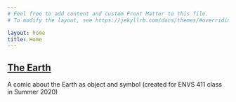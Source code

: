 ```yaml
---
# Feel free to add content and custom Front Matter to this file.
# To modify the layout, see https://jekyllrb.com/docs/themes/#overriding-theme-defaults

layout: home
title: Home
---
```


[The Earth](earth/2020/08/17/0)
----------

A comic about the Earth as object and symbol (created for ENVS 411
class in Summer 2020)

